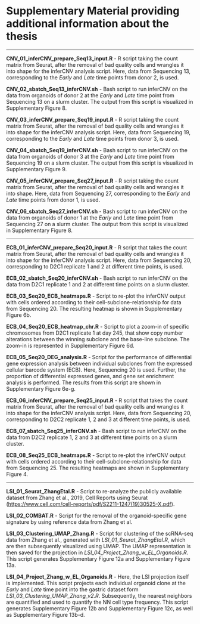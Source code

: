 # Supplementary Material providing additional information about the thesis

***

**CNV_01_inferCNV_prepare_Seq13_input.R** - R script taking the count matrix from Seurat, after the removal of bad quality cells and wrangles it into shape for the inferCNV analysis script. Here, data from Sequencing 13, corresponding to the *Early* and *Late* time points from donor 2, is used.

**CNV_02_sbatch_Seq13_inferCNV.sh** - Bash script to run inferCNV on the data from organoids of donor 2 at the *Early* and *Late* time point from Sequencing 13 on a slurm cluster. The output from this script is visualized in Supplementary Figure 8.

**CNV_03_inferCNV_prepare_Seq19_input.R** - R script taking the count matrix from Seurat, after the removal of bad quality cells and wrangles it into shape for the inferCNV analysis script. Here, data from Sequencing 19, corresponding to the *Early* and *Late* time points from donor 3, is used.

**CNV_04_sbatch_Seq19_inferCNV.sh** - Bash script to run inferCNV on the data from organoids of donor 3 at the *Early* and *Late* time point from Sequencing 19 on a slurm cluster. The output from this script is visualized in Supplementary Figure 9.

**CNV_05_inferCNV_prepare_Seq27_input.R** - R script taking the count matrix from Seurat, after the removal of bad quality cells and wrangles it into shape. Here, data from Sequencing 27, corresponding to the *Early* and *Late* time points from donor 1, is used.

**CNV_06_sbatch_Seq27_inferCNV.sh** - Bash script to run inferCNV on the data from organoids of donor 1 at the *Early* and *Late* time point from Sequencing 27 on a slurm cluster. The output from this script is visualized in Supplementary Figure 8.

***

**ECB_01_inferCNV_prepare_Seq20_input.R** - R script that takes the count matrix from Seurat, after the removal of bad quality cells and wrangles it into shape for the inferCNV analysis script. Here, data from Sequencing 20, corresponding to D2C1 replicate 1 and 2 at different time points, is used.

**ECB_02_sbatch_Seq20_inferCNV.sh** - Bash script to run inferCNV on the data from D2C1 replicate 1 and 2 at different time points on a slurm cluster.

**ECB_03_Seq20_ECB_heatmaps.R** - Script to re-plot the inferCNV output with cells ordered according to their cell-subclone-relationship for data from Sequencing 20. The resulting heatmap is shown in Supplementary Figure 6b.

**ECB_04_Seq20_ECB_heatmap_chr.R** - Script to plot a zoom-in of specific chromosomes from D2C1 replicate 1 at day 245, that show copy number alterations between the winning subclone and the base-line subclone. The zoom-in is represented in Supplementary Figure 6d.

**ECB_05_Seq20_DEG_analysis.R** - Script for the performance of differential gene expression analysis between individual subclones from the expressed cellular barcode system (ECB). Here, Sequencing 20 is used. Further, the proportion of differential expressed genes, and gene set enrichment analysis is performed. The results from this script are shown in Supplementary Figure 6e-g. 

**ECB_06_inferCNV_prepare_Seq25_input.R** - R script that takes the count matrix from Seurat, after the removal of bad quality cells and wrangles it into shape for the inferCNV analysis script. Here, data from Sequencing 20, corresponding to D2C2 replicate 1, 2 and 3 at different time points, is used.

**ECB_07_sbatch_Seq25_inferCNV.sh** - Bash script to run inferCNV on the data from D2C2 replicate 1, 2 and 3  at different time points on a slurm cluster.

**ECB_08_Seq25_ECB_heatmaps.R** - Script to re-plot the inferCNV output with cells ordered according to their cell-subclone-relationship for data from Sequencing 25. The resulting heatmaps are shown in Supplementary Figure 4.

***

**LSI_01_Seurat_ZhangEtal.R** - Script to re-analyze the publicly available dataset from Zhang et al., 2019, Cell Reports using Seurat (<https://www.cell.com/cell-reports/pdf/S2211-1247(19)30525-X.pdf>).

**LSI_02_COMBAT.R** - Script for the removal of the organoid-specific gene signature by using reference data from Zhang et al.

**LSI_03_Clustering_UMAP_Zhang.R** - Script for clustering of the scRNA-seq data from Zhang et al., generated with *LSI_01_Seurat_ZhangEtal.R*, which are then subsequently visualized using UMAP. The UMAP representation is then saved for the projection in *LSI_04_Project_Zhang_w_EL_Organoids.R*. This script generates Supplementary Figure 12a and Supplementary Figure 13a.

**LSI_04_Project_Zhang_w_EL_Organoids.R** - Here, the LSI projection itself is implemented. This script projects each individual organoid clone at the *Early* and *Late* time point into the gastric dataset form *LSI_03_Clustering_UMAP_Zhang_v2.R*. Subsequently, the nearest neighbors are quantified and used to quantify the NN cell type frequency. This script generates Supplementary Figure 12b and Supplementary Figure 12c, as well as Supplementary Figure 13b-d.
